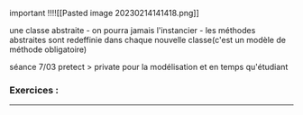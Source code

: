 important !!!![[Pasted image 20230214141418.png]]


une classe abstraite 
	- on pourra jamais l'instancier 
	- les méthodes abstraites sont redeffinie dans chaque nouvelle classe(c'est un modèle de méthode obligatoire)
	



séance 7/03
pretect > private pour la modélisation et en temps qu'étudiant


### Exercices :



---



